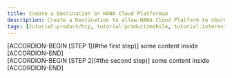 ```yaml
---
title: Create a Destination on HANA Cloud Platformaa
description: Create a Destination to allow HANA Cloud Platform to nbvread/write data
tags: [tutorial:product/hcp, tutorial:product/mobile, tutorial:interest/gettingstarted]
---
```


[ACCORDION-BEGIN [STEP 1](#the first step)] some content inside [ACCORDION-END]     
[ACCORDION-BEGIN [STEP 2](#the second step)] some content inside [ACCORDION-END]     
